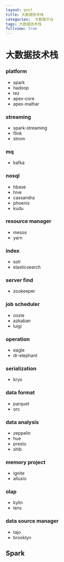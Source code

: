 ```yaml
---
layout: post
title: 大数据技术栈
categories:  大数据平台
tags: 大数据技术栈
fullview: true
---
```


# 大数据技术栈
### platform
* spark
* hadoop
* tez
* apex-core
* apex-malhar

### streaming
* spark-streaming
* flink
* strom

### mq
* kafka

### nosql
* hbase
* hive
* cassandra
* phoenix
* kudu

### resource manager
* mesos
* yarn

### index
* solr
* elasticsearch

### server find
* zookeeper

### job scheduler
* oozie
* azkaban
* luigi

### operation
* eagle
* dr-elephant

### serialization
* kryo

### data format
* parquet
* orc

### data analysis
* zeppelin
* hue
* presto
* shib

### memory project
* ignite
* alluxio

### olap
* kylin
* lens

### data source manager
* tajo
* brooklyn

## Spark
